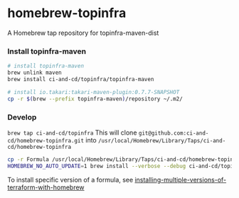 # homebrew-topinfra
A Homebrew tap repository for topinfra-maven-dist


### Install topinfra-maven

```bash
# install topinfra-maven
brew unlink maven
brew install ci-and-cd/topinfra/topinfra-maven

# install io.takari:takari-maven-plugin:0.7.7-SNAPSHOT
cp -r $(brew --prefix topinfra-maven)/repository ~/.m2/
```


### Develop

`brew tap ci-and-cd/topinfra`
This will clone `git@github.com:ci-and-cd/homebrew-topinfra.git` into `/usr/local/Homebrew/Library/Taps/ci-and-cd/homebrew-topinfra`

```bash
cp -r Formula /usr/local/Homebrew/Library/Taps/ci-and-cd/homebrew-topinfra/
HOMEBREW_NO_AUTO_UPDATE=1 brew install --verbose --debug ci-and-cd/topinfra/topinfra-maven
```



To install specific version of a formula, see 
[installing-multiple-versions-of-terraform-with-homebrew](https://blog.gruntwork.io/installing-multiple-versions-of-terraform-with-homebrew-899f6d124ff9)
